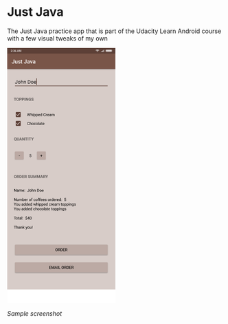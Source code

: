 # Just Java
The Just Java practice app that is part of the Udacity Learn Android course with a few visual tweaks of my own

<img src="https://github.com/rajatdiptabiswas/udacity-just-java/blob/master/justjava.png" width=50%>

_Sample screenshot_
